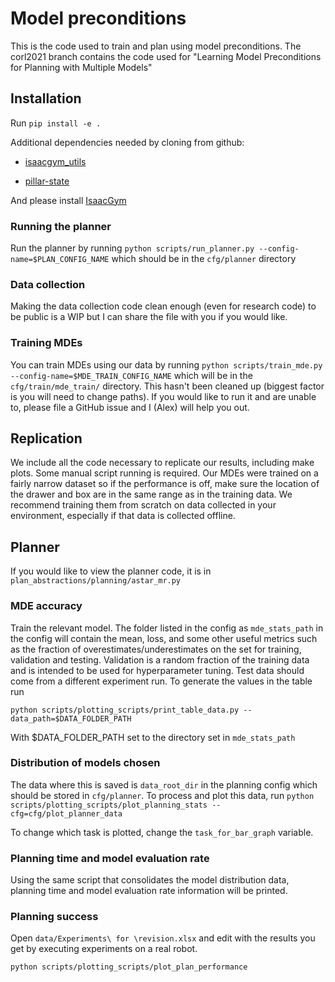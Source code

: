 # Model preconditions

This is the code used to train and plan using model preconditions. The corl2021 branch contains the code used for "Learning Model Preconditions for Planning with Multiple Models"

## Installation

Run `pip install -e .`

Additional dependencies needed by cloning from github:

* [isaacgym_utils](https://github.com/iamlab-cmu/isaacgym-utils)

* [pillar-state](https://github.com/iamlab-cmu/pillar-state)

And please install [IsaacGym](https://developer.nvidia.com/isaac-gym)


### Running the planner
Run the planner by running `python scripts/run_planner.py --config-name=$PLAN_CONFIG_NAME` which should be in the `cfg/planner`  directory

### Data collection
Making the data collection code clean enough (even for research code) to be public is a WIP but I can share the file with you if you would like. 

### Training MDEs
You can train MDEs using our data by running `python scripts/train_mde.py --config-name=$MDE_TRAIN_CONFIG_NAME` which will be in the `cfg/train/mde_train/` directory.
This hasn't been cleaned up (biggest factor is you will need to change paths). If you would like to run it and are unable to, please file a GitHub issue and I (Alex) will help you out.

## Replication
We include all the code necessary to replicate our results, including make plots. Some manual script running is required. 
Our MDEs were trained on a fairly narrow dataset so if the performance is off, make sure the location of the drawer and box are in the same range as in the training data.
We recommend training them from scratch on data collected in your environment, especially if that data is collected offline.

## Planner
If you would like to view the planner code, it is in
`plan_abstractions/planning/astar_mr.py`


### MDE accuracy
Train the relevant model. The folder listed in the config as
`mde_stats_path` in the config will contain the mean, loss, and some other useful metrics such as the fraction of overestimates/underestimates on the set for training, validation and testing. Validation is a random fraction of the training data and is intended to be used for hyperparameter tuning. Test data should come from a different experiment run. To generate the values in the table run

`python scripts/plotting_scripts/print_table_data.py --data_path=$DATA_FOLDER_PATH`

With $DATA_FOLDER_PATH set to the directory set in `mde_stats_path`


### Distribution of models chosen
The data where this is saved is `data_root_dir` in the planning config which should be stored in `cfg/planner`. To process and plot this data, run 
`python scripts/plotting_scripts/plot_planning_stats --cfg=cfg/plot_planner_data`

To change which task is plotted, change the `task_for_bar_graph` variable. 

### Planning time and model evaluation rate
Using the same script that consolidates the model distribution data, planning time and model evaluation rate information will be printed. 


### Planning success
Open `data/Experiments\ for \revision.xlsx` and edit with the results you get by executing experiments on a real robot. 

`python scripts/plotting_scripts/plot_plan_performance`
